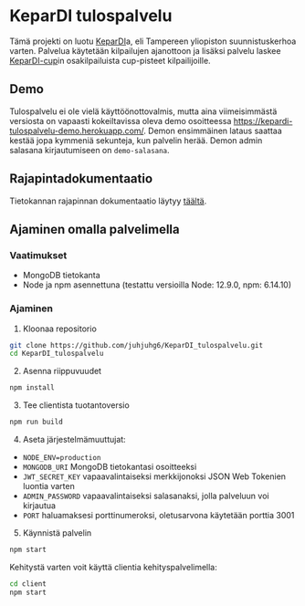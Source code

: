 # KeparDI tulospalvelu

Tämä projekti on luotu [KeparDI](https://webpages.tuni.fi/kepardi)a, eli Tampereen yliopiston suunnistuskerhoa varten. Palvelua käytetään kilpailujen ajanottoon ja lisäksi palvelu laskee [KeparDI-cup](https://webpages.tuni.fi/kepardi/kepardi-cup/)in osakilpailuista cup-pisteet kilpailijoille.

## Demo

Tulospalvelu ei ole vielä käyttöönottovalmis, mutta aina viimeisimmästä versiosta on vapaasti kokeiltavissa oleva demo osoitteessa https://kepardi-tulospalvelu-demo.herokuapp.com/. Demon ensimmäinen lataus saattaa kestää jopa kymmeniä sekunteja, kun palvelin herää. Demon admin salasana kirjautumiseen on `demo-salasana`.

## Rajapintadokumentaatio

Tietokannan rajapinnan dokumentaatio läytyy [täältä](https://github.com/juhjuhg6/KeparDI_tulospalvelu/blob/master/routes/api/Dokumentaatio.md).

## Ajaminen omalla palvelimella

### Vaatimukset

* MongoDB tietokanta
* Node ja npm asennettuna (testattu versioilla Node: 12.9.0, npm: 6.14.10)

### Ajaminen

1. Kloonaa repositorio

```bash
git clone https://github.com/juhjuhg6/KeparDI_tulospalvelu.git
cd KeparDI_tulospalvelu
```

2. Asenna riippuvuudet

```bash
npm install
```

3. Tee clientista tuotantoversio

```bash
npm run build
```

4. Aseta järjestelmämuuttujat:

* `NODE_ENV=production`
* `MONGODB_URI` MongoDB tietokantasi osoitteeksi
* `JWT_SECRET_KEY` vapaavalintaiseksi merkkijonoksi JSON Web Tokenien luontia varten
* `ADMIN_PASSWORD` vapaavalintaiseksi salasanaksi, jolla palveluun voi kirjautua
* `PORT` haluamaksesi porttinumeroksi, oletusarvona käytetään porttia 3001

5. Käynnistä palvelin

```bash
npm start
```

Kehitystä varten voit käyttä clientia kehityspalvelimella:

```bash
cd client
npm start
```
